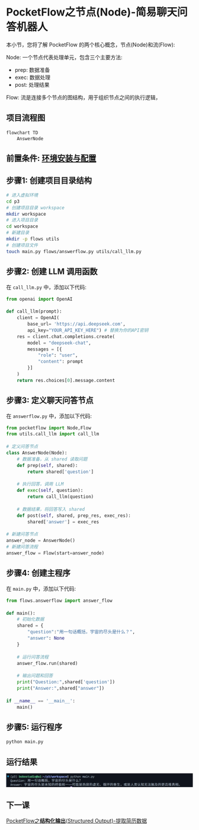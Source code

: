 # PocketFlow之**节点**(Node)-简易聊天问答机器人


本小节，您将了解 PocketFlow 的两个核心概念，节点(Node)和流(Flow):

Node: 一个节点代表处理单元，包含三个主要方法:
- prep: 数据准备
- exec: 数据处理
- post: 处理结果

Flow: 流是连接多个节点的图结构，用于组织节点之间的执行逻辑， 

## 项目流程图

```mermaid
flowchart TD
    AnswerNode
```

## 前置条件: [环境安装与配置](./init-env.md)

## 步骤1: 创建项目目录结构

```bash
# 进入虚拟环境
cd p3
# 创建项目目录 workspace
mkdir workspace
# 进入项目目录
cd workspace
# 新建目录
mkdir -p flows utils
# 创建项目文件
touch main.py flows/answerflow.py utils/call_llm.py

```


## 步骤2: 创建 LLM 调用函数

在 `call_llm.py` 中，添加以下代码:

```python
from openai import OpenAI  

def call_llm(prompt):
    client = OpenAI(
        base_url= 'https://api.deepseek.com',
        api_key="YOUR_API_KEY_HERE") # 替换为你的API密钥  
    res = client.chat.completions.create(
        model = "deepseek-chat",
        messages = [{
            "role": "user",
            "content": prompt
        }]
    )
    return res.choices[0].message.content
```

## 步骤3: 定义聊天问答节点

在 `answerflow.py` 中，添加以下代码:

```python
from pocketflow import Node,Flow
from utils.call_llm import call_llm

# 定义问答节点
class AnswerNode(Node):
    # 数据准备，从 shared 读取问题
    def prep(self, shared):
        return shared['question']

    # 执行回答，调用 LLM
    def exec(self, question):
        return call_llm(question)

    # 数据结果，将回答写入 shared
    def post(self, shared, prep_res, exec_res):
        shared['answer'] = exec_res

# 新建问答节点
answer_node = AnswerNode()
# 新建问答流程
answer_flow = Flow(start=answer_node)

```

## 步骤4: 创建主程序

在 `main.py` 中，添加以下代码:

```python
from flows.answerflow import answer_flow

def main():
    # 初始化数据
    shared = {
        "question":"用一句话概括，宇宙的尽头是什么？",
        "answer": None
    }

    # 运行问答流程
    answer_flow.run(shared)
    
    # 输出问题和回答
    print("Question:",shared['question'])
    print("Answer:",shared["answer"])

if __name__ == '__main__':
    main()
```

## 步骤5: 运行程序

```bash
python main.py
```


## 运行结果

![运行结果](/images/lesson1/1.png)


## 下一课
[PocketFlow之**结构化输出**(Structured Output)-提取简历数据](./lesson2.md)